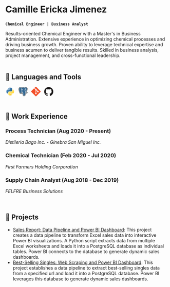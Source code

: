 # Camille Ericka Jimenez

**`Chemical Engineer | Business Analyst`**

Results-oriented Chemical Engineer with a Master's in Business Administration. Extensive experience in optimizing chemical processes and driving business growth. Proven ability to leverage technical expertise and business acumen to deliver tangible results. Skilled in business analysis, project management, and cross-functional leadership.
<br /> <br />

## 🧰 Languages and Tools

<img align="left" alt="Python" width="30px" style="padding-right:10px;" src="https://github.com/devicons/devicon/blob/v2.16.0/icons/python/python-original.svg" />
<img align="left" alt="PostgreSQL" width="30px" style="padding-right:10px;" src="https://github.com/devicons/devicon/blob/v2.16.0/icons/postgresql/postgresql-original.svg" />
<img align="left" alt="Git" width="30px" style="padding-right:10px;" src="https://github.com/devicons/devicon/blob/v2.16.0/icons/git/git-original.svg" />
<img align="left" alt="GitHub" width="30px" style="padding-right:10px;" src="https://github.com/devicons/devicon/blob/v2.16.0/icons/github/github-original.svg" />


<br /> <br /> <br />

## 💼 Work Experience
### Process Technician (Aug 2020 - Present)
*Distileria Bago Inc. - Ginebra San Miguel Inc.*
&nbsp;
<br />
### Chemical Technician (Feb 2020 - Jul 2020)
*First Farmers Holding Corporation*
&nbsp;
<br />
### Supply Chain Analyst (Aug 2018 - Dec 2019) 
*FELFRE Business Solutions*

<br />

## 🌱 Projects
- [Sales Report: Data Pipeline and Power BI Dashboard](https://github.com/cegjimenez/sales-report.git): This project creates a data pipeline to transform Excel sales data into interactive Power BI visualizations. A Python script extracts data from multiple Excel worksheets and loads it into a PostgreSQL database as individual tables. Power BI connects to the database to generate dynamic sales dashboards.
- [Best-Selling Singles: Web Scraping and Power BI Dashboard](https://github.com/cegjimenez/best-selling-singles.git): This project establishes a data pipeline to extract best-selling singles data from a specified url and load it into a PostgreSQL database. Power BI leverages this database to generate dynamic sales dashboards.
